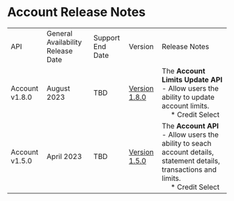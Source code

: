 # Account Release Notes
|                |                                   |                  |               |                                                                                                                                |
|----------------|-----------------------------------|------------------|---------------|--------------------------------------------------------------------------------------------------------------------------------|
| API            | General Availability Release Date | Support End Date | Version       | Release Notes                                                                                                                  |
| Account v1.8.0 | August 2023                       | TBD              | <a href="?type=post&path=api/v1/accounts/statements/search">Version 1.8.0 </a>| The **Account Limits Update API** - Allow users the ability to update account limits. <br>&emsp; * Credit Select                               |
| Account v1.5.0 | April 2023                        | TBD              | <a href=".assets/apis/EXTERNAL-PORTAL-APIS-accounts-1.5.0-Apr-23-resolved (4)_0_0.yaml" download>Version 1.5.0 </a> | The **Account API** - Allow users the ability to seach account details, statement details, transactions and limits. <br>&emsp; * Credit Select |
